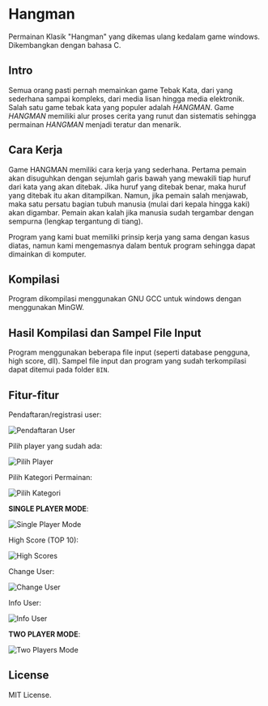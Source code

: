 # Hangman
Permainan Klasik "Hangman" yang dikemas ulang kedalam game windows. Dikembangkan dengan bahasa C.

## Intro
Semua orang pasti pernah memainkan game Tebak Kata, dari yang sederhana sampai kompleks, dari media lisan hingga media elektronik. Salah satu game tebak kata yang populer adalah _HANGMAN_. Game _HANGMAN_ memiliki alur proses cerita yang runut dan sistematis sehingga permainan _HANGMAN_ menjadi teratur dan menarik.

## Cara Kerja
Game HANGMAN memiliki cara kerja yang sederhana. Pertama pemain akan disuguhkan dengan sejumlah garis bawah yang mewakili tiap huruf dari kata yang akan ditebak. Jika huruf yang ditebak benar, maka huruf yang ditebak itu akan ditampilkan. Namun, jika pemain salah menjawab, maka satu persatu bagian tubuh manusia (mulai dari kepala hingga kaki) akan digambar. Pemain akan kalah jika manusia sudah tergambar dengan sempurna (lengkap tergantung di tiang).

Program yang kami buat memiliki prinsip kerja yang sama dengan kasus diatas, namun kami mengemasnya dalam bentuk program sehingga dapat dimainkan di komputer.

## Kompilasi
Program dikompilasi menggunakan GNU GCC untuk windows dengan menggunakan MinGW.

## Hasil Kompilasi dan Sampel File Input
Program menggunakan beberapa file input (seperti database pengguna, high score, dll). Sampel file input dan program yang sudah terkompilasi dapat ditemui pada folder `BIN`.

## Fitur-fitur
Pendaftaran/registrasi user:

![Pendaftaran User](/../screenshoot/screenshoots/newgame.jpg?raw=true)

Pilih player yang sudah ada:

![Pilih Player](/../screenshoot/screenshoots/selectplayer.jpg?raw=true)

Pilih Kategori Permainan:

![Pilih Kategori](/../screenshoot/screenshoots/categoryselect.jpg?raw=true)

**SINGLE PLAYER MODE**:

![Single Player Mode](/../screenshoot/screenshoots/singleplayer.jpg?raw=true)

High Score (TOP 10):

![High Scores](/../screenshoot/screenshoots/hiscores.jpg?raw=true)

Change User:

![Change User](/../screenshoot/screenshoots/changeuser.jpg?raw=true)

Info User:

![Info User](/../screenshoot/screenshoots/infouser.jpg?raw=true)

**TWO PLAYER MODE**:

![Two Players Mode](/../screenshoot/screenshoots/twoplayers.jpg?raw=true)

## License
MIT License.
